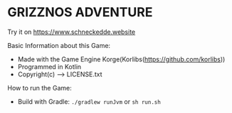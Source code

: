 # GRIZZNOS ADVENTURE



Try it on https://www.schneckedde.website

Basic Information about this Game:
- Made with the Game Engine Korge(Korlibs(https://github.com/korlibs))
- Programmed in Kotlin
- Copyright(c) --> LICENSE.txt

How to run the Game:
- Build with Gradle: `./gradlew runJvm` or `sh run.sh`
